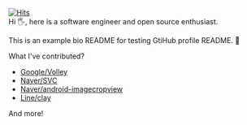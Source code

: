 [![Hits](https://hits.seeyoufarm.com/api/count/incr/badge.svg?url=https%3A%2F%2Fgithub.com%2Frurimo%2Fhit-counter)](https://hits.seeyoufarm.com) <br>
Hi 🖐, here is a software engineer and open source enthusiast.

This is an example bio README for testing GtiHub profile README. 🦄

What I've contributed?
- [Google/Volley](https://github.com/google/volley)
- [Naver/SVC](https://github.com/naver/svc)
- [Naver/android-imagecropview](https://github.com/naver/android-imagecropview)
- [Line/clay](https://github.com/line/clay)

And more!
